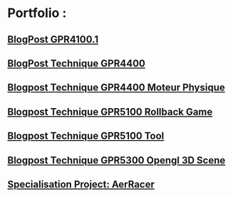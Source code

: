 # Portfolio :

## [BlogPost GPR4100.1](https://FlorianRossignol.github.io/Pages/BlogpostGPR4100.1)
## [BlogPost Technique GPR4400](https://FlorianRossignol.github.io/Pages/BlogpostTechnique4400)
## [Blogpost Technique GPR4400 Moteur Physique](https://FlorianRossignol.github.io/Pages/BlogpostTechniqueMoteurPhysique)
## [Blogpost Technique GPR5100 Rollback Game](https://FlorianRossignol.github.io/Pages/BlogpostTechniqueRollback)
## [Blogpost Technique GPR5100 Tool](https://FlorianRossignol.github.io/Pages/TechniqueBlogTool)
## [Blogpost Technique GPR5300 Opengl 3D Scene](https://FlorianRossignol.github.io/Pages/BlogpostTechniqueSceneOpenGl)
## [Specialisation Project: AerRacer](https://FlorianRossignol.io/Pages/Aer_Racer_Project)

